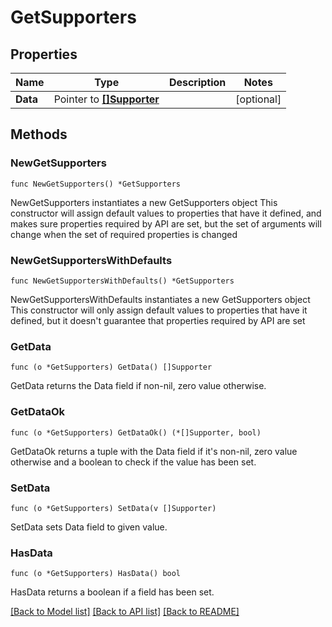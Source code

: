 # GetSupporters

## Properties

Name | Type | Description | Notes
------------ | ------------- | ------------- | -------------
**Data** | Pointer to [**[]Supporter**](Supporter.md) |  | [optional] 

## Methods

### NewGetSupporters

`func NewGetSupporters() *GetSupporters`

NewGetSupporters instantiates a new GetSupporters object
This constructor will assign default values to properties that have it defined,
and makes sure properties required by API are set, but the set of arguments
will change when the set of required properties is changed

### NewGetSupportersWithDefaults

`func NewGetSupportersWithDefaults() *GetSupporters`

NewGetSupportersWithDefaults instantiates a new GetSupporters object
This constructor will only assign default values to properties that have it defined,
but it doesn't guarantee that properties required by API are set

### GetData

`func (o *GetSupporters) GetData() []Supporter`

GetData returns the Data field if non-nil, zero value otherwise.

### GetDataOk

`func (o *GetSupporters) GetDataOk() (*[]Supporter, bool)`

GetDataOk returns a tuple with the Data field if it's non-nil, zero value otherwise
and a boolean to check if the value has been set.

### SetData

`func (o *GetSupporters) SetData(v []Supporter)`

SetData sets Data field to given value.

### HasData

`func (o *GetSupporters) HasData() bool`

HasData returns a boolean if a field has been set.


[[Back to Model list]](../README.md#documentation-for-models) [[Back to API list]](../README.md#documentation-for-api-endpoints) [[Back to README]](../README.md)


